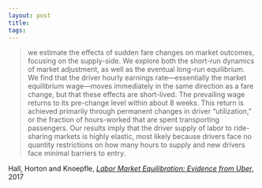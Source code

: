 ```yaml
---
layout: post
title:
tags:
---
```


> we estimate the effects of sudden fare changes on market outcomes, focusing on the supply-side. We explore both the short-run dynamics of market adjustment, as well as the eventual long-run equilibrium. We find that the driver hourly earnings rate—essentially the market equilibrium wage—moves immediately in the same direction as a fare change, but that these effects are short-lived. The prevailing wage returns to its pre-change level within about 8 weeks. This return is achieved primarily through permanent changes in driver “utilization,” or the fraction of hours-worked that are spent transporting passengers. Our results imply that the driver supply of labor to ride-sharing markets is highly elastic, most likely because drivers face no quantity restrictions on how many hours to supply and new drivers face minimal barriers to entry.

Hall, Horton and Knoepfle, _[Labor Market Equilibration: Evidence from Uber](http://john-joseph-horton.com/papers/uber_price.pdf)_, 2017
